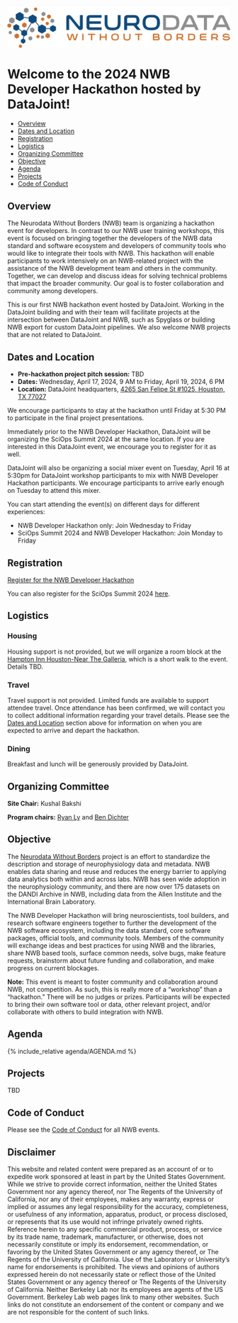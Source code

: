 
<img alt="NWB logo" src="../logos/nwb_logo_brain_text_transp_hor.png">

# Welcome to the 2024 NWB Developer Hackathon hosted by DataJoint!

  <!-- * [Report](#report) -->
  * [Overview](#overview)
  * [Dates and Location](#dates-and-location)
  * [Registration](#registration)
  * [Logistics](#logistics)
  * [Organizing Committee](#organizing-committee)
  * [Objective](#objective)
  * [Agenda](#agenda)
  * [Projects](#projects)
  * [Code of Conduct](#code-of-conduct)


<!-- ## Report

The final report for the 2022 NWB-DANDI Developer Hackathon is now available on GitHub ([PDF](report/Report___12th_NWB_and_DANDI_Hackathon.pdf)) ([LaTeX](report/Report___12th_NWB_and_DANDI_Hackathon.zip)). -->

## Overview

The Neurodata Without Borders (NWB) team is organizing a hackathon event for developers.
In contrast to our NWB user training workshops, this event is focused on bringing together the developers of the
NWB data standard and software ecosystem and developers of community tools who would like to integrate their tools
with NWB. This hackathon will enable participants to work intensively on an NWB-related project with the assistance of
the NWB development team and others in the community. Together, we can develop and discuss ideas for solving technical
problems that impact the broader community. Our goal is to foster collaboration and community among developers.

This is our first NWB hackathon event hosted by DataJoint. Working in the DataJoint building and with their team will facilitate projects at the intersection between DataJoint and NWB, such as Spyglass or building NWB export for custom DataJoint pipelines. We also welcome NWB projects that are not related to DataJoint.

## Dates and Location

- **Pre-hackathon project pitch session:** TBD
- **Dates:** Wednesday, April 17, 2024, 9 AM to Friday, April 19, 2024, 6 PM
- **Location:** DataJoint headquarters, [4265 San Felipe St #1025, Houston, TX 77027](https://www.google.com/maps/place/4265+San+Felipe+St+%231025,+Houston,+TX+77027/data=!4m2!3m1!1s0x8640c15d907d761d:0x38a7f7a077419384?sa=X&ved=2ahUKEwih_8ykk_GAAxVzEEQIHb_sBvIQ8gF6BAgcEAA&ved=2ahUKEwih_8ykk_GAAxVzEEQIHb_sBvIQ8gF6BAgdEAI)

We encourage participants to stay at the hackathon until Friday at 5:30 PM to participate in the final project presentations.

Immediately prior to the NWB Developer Hackathon, DataJoint will be organizing the SciOps Summit 2024 at the same location.
If you are interested in this DataJoint event, we encourage you to register for it as well.

DataJoint will also be organizing a social mixer event on Tuesday, April 16 at 5:30pm
for DataJoint workshop participants to mix with NWB Developer Hackathon participants. We encourage participants to arrive early
enough on Tuesday to attend this mixer.

You can start attending the event(s) on different days for different experiences:

- NWB Developer Hackathon only: Join Wednesday to Friday
- SciOps Summit 2024 and NWB Developer Hackathon: Join Monday to Friday

## Registration

[Register for the NWB Developer Hackathon](https://try.datajoint.com/nwb-hackathon2024)

You can also register for the SciOps Summit 2024 [here](https://try.datajoint.com/sciops-summit-2024).

## Logistics

### Housing

Housing support is not provided, but we will organize a room block at the 
[Hampton Inn Houston-Near The Galleria](https://www.hilton.com/en/hotels/houpohx-hampton-houston-near-the-galleria/), 
which is a short walk to the event. Details TBD.

### Travel

Travel support is not provided. Limited funds are available to support attendee travel. Once attendance has been
confirmed, we will contact you to collect additional information regarding your travel details. Please see the
[Dates and Location](#dates-and-location) section above for information on when you are expected to arrive and depart
the hackathon.

### Dining

Breakfast and lunch will be generously provided by DataJoint. 


## Organizing Committee

**Site Chair:** Kushal Bakshi

**Program chairs:** [Ryan Ly](https://crd.lbl.gov/divisions/scidata/mla/staff/ryan-ly/) and [Ben Dichter](http://bendichter.com/)

<!-- **Sponsored by The Kavli Foundation**

<a href="https://kavlifoundation.org/"><img alt="Kavli Foundation logo" src="kavli_logo.svg"></a> -->


## Objective

The [Neurodata Without Borders](https://www.nwb.org/) project is an effort to standardize the description and storage of neurophysiology data and metadata. NWB enables data sharing and reuse and reduces the energy barrier to applying data analytics both within and across labs. NWB has seen wide adoption in the neurophysiology community, and there are now over 175 datasets on the DANDI Archive in NWB, including data from the Allen Institute and the International Brain Laboratory.

The NWB Developer Hackathon will bring neuroscientists, tool builders, and research software engineers together to further the development of the NWB software ecosystem, including the data standard, core software packages, official tools, and community tools. Members of the community will exchange ideas and best practices for using NWB and the libraries, share NWB based tools, surface common needs, solve bugs, make feature requests, brainstorm about future funding and collaboration, and make progress on current blockages.

**Note:** This event is meant to foster community and collaboration around NWB, not competition. As such, this is really more of a “workshop” than a “hackathon.” There will be no judges or prizes. Participants will be expected to bring their own software tool or data, other relevant project, and/or collaborate with others to build integration with NWB.


## Agenda

{% include_relative agenda/AGENDA.md %}


## Projects

TBD

<!-- To ease collaborative editing of projects we are managing projects in the following Google Docs:

* [**Developer Days Projects**](https://docs.google.com/document/d/1wXELFWmKnJu30_PsZdGw1F3TE9WNyBOvGEFLa-9uMP4/edit?usp=share_link)

To create a new project, simply:

* Open the project Google Doc. If you are participating and do not have edit access, then please contact the workshop organizers via email or Slack to request access.
* Make a copy of the project template section and add it to the end of the document
* Update at least your project’s title, key investigators, and project description sections -->


## Code of Conduct

Please see the [Code of Conduct](https://neurodatawithoutborders.github.io/nwb_hackathons/code_of_conduct) for all NWB events.


## Disclaimer

This website and related content were prepared as an account of or to expedite work sponsored at least in part by
the United States Government. While we strive to provide correct information, neither the United States Government
nor any agency thereof, nor The Regents of the University of California, nor any of their employees, makes any
warranty, express or implied  or assumes any legal responsibility for the accuracy, completeness, or usefulness of
any information, apparatus, product, or process disclosed, or represents that its use would not infringe privately
owned rights. Reference herein to any specific commercial product, process, or service by its trade name, trademark,
manufacturer, or otherwise, does not necessarily constitute or imply its endorsement, recommendation, or favoring by
the United States Government or any agency thereof, or The Regents of the University of California.  Use of the
Laboratory or University’s name for endorsements is prohibited. The views and opinions of authors expressed herein
do not necessarily state or reflect those of the United States Government or any agency thereof or The Regents of
the University of California.  Neither Berkeley Lab nor its employees are agents of the US Government. Berkeley Lab
web pages link to many other websites.  Such links do not constitute an endorsement of the content or company and we
are not responsible for the content of such links.
